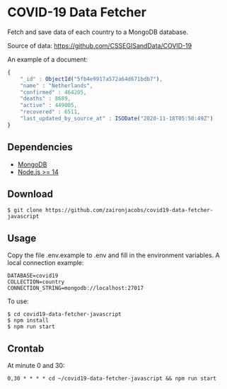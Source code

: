 COVID-19 Data Fetcher
=================

Fetch and save data of each country to a MongoDB database. 

Source of data: https://github.com/CSSEGISandData/COVID-19

An example of a document:

```javascript
{
	"_id" : ObjectId("5fb4e9917a572a64d671bdb7"),
	"name" : "Netherlands",
	"confirmed" : 464205,
	"deaths" : 8689,
	"active" : 449005,
	"recovered" : 6511,
	"last_updated_by_source_at" : ISODate("2020-11-18T05:50:49Z")
}
```

## Dependencies
- [MongoDB](https://www.mongodb.com/)
- [Node.js >= 14](https://nodejs.org)

## Download
```console
$ git clone https://github.com/zaironjacobs/covid19-data-fetcher-javascript
```

## Usage

Copy the file .env.example to .env and fill in the environment variables.
A local connection example:
```
DATABASE=covid19
COLLECTION=country
CONNECTION_STRING=mongodb://localhost:27017
```

To use:
```console
$ cd covid19-data-fetcher-javascript
$ npm install
$ npm run start
```

## Crontab
At minute 0 and 30:

```
0,30 * * * * cd ~/covid19-data-fetcher-javascript && npm run start
```
